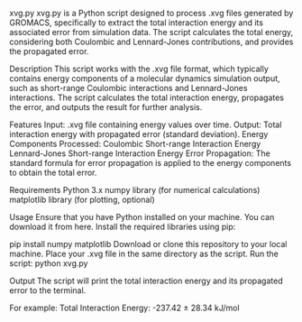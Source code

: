 xvg.py
xvg.py is a Python script designed to process .xvg files generated by GROMACS, specifically to extract the total interaction energy and its associated error from simulation data. The script calculates the total energy, considering both Coulombic and Lennard-Jones contributions, and provides the propagated error.

Description
This script works with the .xvg file format, which typically contains energy components of a molecular dynamics simulation output, such as short-range Coulombic interactions and Lennard-Jones interactions. The script calculates the total interaction energy, propagates the error, and outputs the result for further analysis.

Features
Input: .xvg file containing energy values over time.
Output: Total interaction energy with propagated error (standard deviation).
Energy Components Processed:
Coulombic Short-range Interaction Energy
Lennard-Jones Short-range Interaction Energy
Error Propagation: The standard formula for error propagation is applied to the energy components to obtain the total error.

Requirements
Python 3.x
numpy library (for numerical calculations)
matplotlib library (for plotting, optional)

Usage
Ensure that you have Python installed on your machine. You can download it from here.
Install the required libraries using pip:

pip install numpy matplotlib
Download or clone this repository to your local machine.
Place your .xvg file in the same directory as the script.
Run the script:
python xvg.py

Output
The script will print the total interaction energy and its propagated error to the terminal. 

For example:
Total Interaction Energy: -237.42 ± 28.34 kJ/mol
